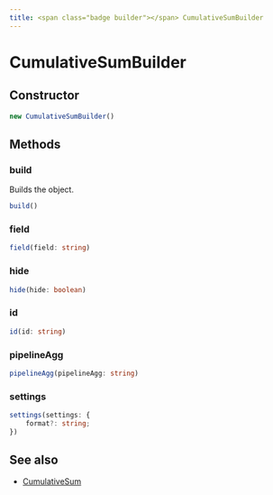 ```yaml
---
title: <span class="badge builder"></span> CumulativeSumBuilder
---
```

# <span class="badge builder"></span> CumulativeSumBuilder

## Constructor

```typescript
new CumulativeSumBuilder()
```
## Methods

### <span class="badge object-method"></span> build

Builds the object.

```typescript
build()
```

### <span class="badge object-method"></span> field

```typescript
field(field: string)
```

### <span class="badge object-method"></span> hide

```typescript
hide(hide: boolean)
```

### <span class="badge object-method"></span> id

```typescript
id(id: string)
```

### <span class="badge object-method"></span> pipelineAgg

```typescript
pipelineAgg(pipelineAgg: string)
```

### <span class="badge object-method"></span> settings

```typescript
settings(settings: {
	format?: string;
})
```

## See also

 * <span class="badge object-type-interface"></span> [CumulativeSum](./object-CumulativeSum.md)
